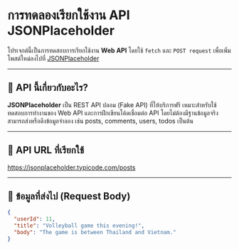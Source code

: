 # การทดลองเรียกใช้งาน API JSONPlaceholder  

โปรเจกต์นี้เป็นการทดสอบการเรียกใช้งาน **Web API** โดยใช้ `fetch` และ `POST request` เพื่อเพิ่มโพสต์ใหม่ลงไปที่ [JSONPlaceholder](https://jsonplaceholder.typicode.com/)

---

## 🔹 API นี้เกี่ยวกับอะไร?  
**JSONPlaceholder** เป็น REST API ปลอม (Fake API) ที่ให้บริการฟรี เหมาะสำหรับใช้ทดสอบการทำงานของ Web API และการฝึกเขียนโค้ดเชื่อมต่อ API โดยไม่ต้องมีฐานข้อมูลจริง สามารถส่งหรือดึงข้อมูลจำลอง เช่น posts, comments, users, todos เป็นต้น

---

## 🔹 API URL ที่เรียกใช้  
https://jsonplaceholder.typicode.com/posts

---

## 🔹 ข้อมูลที่ส่งไป (Request Body)  
```json
{
  "userId": 11,
  "title": "Volleyball game this evening!",
  "body": "The game is between Thailand and Vietnam."
}

